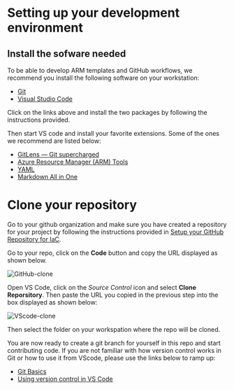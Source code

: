 # Setting up your development environment 

## Install the sofware needed
To be able to develop ARM templates and GitHub workflows, we recommend you install the following software on your workstation:
  * [Git](https://git-scm.com/download/win)
  * [Visual Studio Code](https://code.visualstudio.com/Download)

Click on the links above and install the two packages by following the instructions provided.

Then start VS code and install your favorite extensions. Some of the ones we recommend are listed below:
  * [GitLens — Git supercharged](https://marketplace.visualstudio.com/items?itemName=eamodio.gitlens)
  * [Azure Resource Manager (ARM) Tools](https://marketplace.visualstudio.com/items?itemName=msazurermtools.azurerm-vscode-tools)
  * [YAML](https://marketplace.visualstudio.com/items?itemName=redhat.vscode-yaml)
  * [Markdown All in One](https://marketplace.visualstudio.com/items?itemName=yzhang.markdown-all-in-one)

# Clone your repository
Go to your github organization and make sure you have created a repository for your project by following the instructions provided in [Setup your GitHub Repository for IaC](../Docs/Setup-your-GitHub-Repository-for-IaC.md).

Go to your repo, click on the **Code** button and copy the URL displayed as shown below.

   <img src=".attachments/gitHub-clone.jpg" alt="GitHub-clone" title="GitHub Clone Repo"/>


Open VS Code, click on the *Source Control* icon and select **Clone Reporsitory**. Then paste the URL you copied in the previous step into the box displayed as shown below:

   <img src=".attachments/vs-code-clone.jpg" alt="VScode-clone" title="VScode Clone repo"/>

Then select the folder on your workspation where the repo will be cloned.

You are now ready to create a git branch for yourself in this repo and start contributing code. If you are not familiar with how version control works in Git or how to use it from VScode, please use the links below to ramp up:
  * [Git Basics](https://git-scm.com/book/en/v2/Git-Basics-Recording-Changes-to-the-Repository)
  * [Using version control in VS Code](https://code.visualstudio.com/Docs/editor/versioncontrol) 